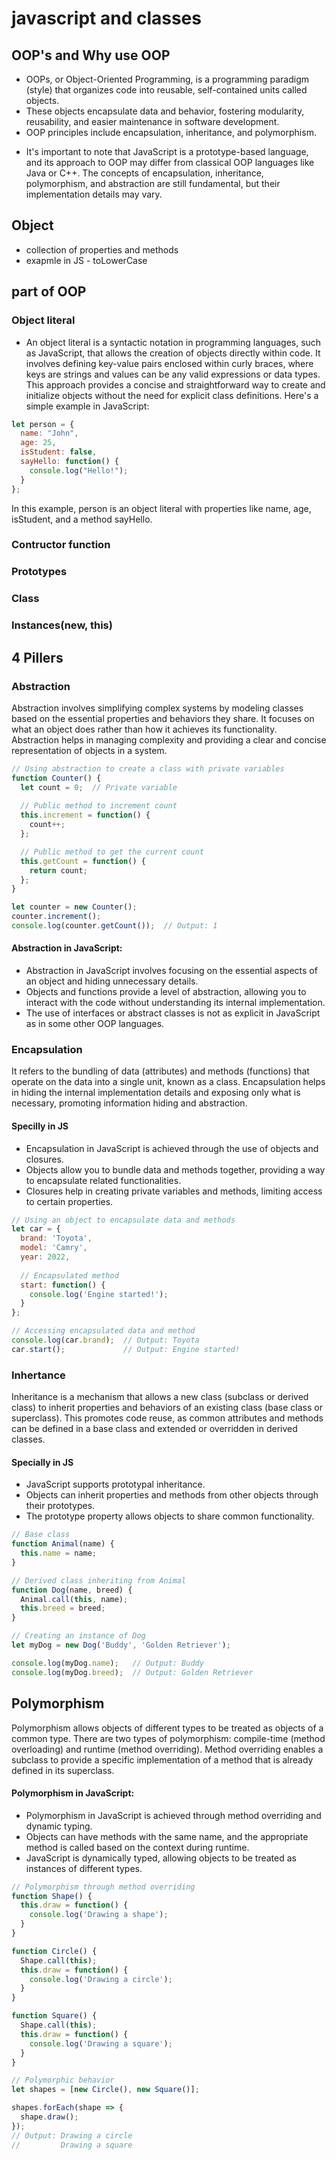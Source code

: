 # javascript and classes

## OOP's and Why use OOP
- OOPs, or Object-Oriented Programming, is a programming paradigm (style) that organizes code into reusable, self-contained units called objects. 
- These objects encapsulate data and behavior, fostering modularity, reusability, and easier maintenance in software development. 
- OOP principles include encapsulation, inheritance, and polymorphism.

* It's important to note that JavaScript is a prototype-based language, and its approach to OOP may differ from classical OOP languages like Java or C++. The concepts of encapsulation, inheritance, polymorphism, and abstraction are still fundamental, but their implementation details may vary.

## Object 
- collection of properties and methods
- exapmle in JS - toLowerCase


## part of OOP
### Object literal 
- An object literal is a syntactic notation in programming languages, such as JavaScript, that allows the creation of objects directly within code. It involves defining key-value pairs enclosed within curly braces, where keys are strings and values can be any valid expressions or data types. This approach provides a concise and straightforward way to create and initialize objects without the need for explicit class definitions. Here's a simple example in JavaScript:

```javascript
let person = {
  name: "John",
  age: 25,
  isStudent: false,
  sayHello: function() {
    console.log("Hello!");
  }
};
```
In this example, person is an object literal with properties like name, age, isStudent, and a method sayHello.

### Contructor function
### Prototypes
### Class
### Instances(new, this)


## 4 Pillers
### Abstraction
Abstraction involves simplifying complex systems by modeling classes based on the essential properties and behaviors they share. It focuses on what an object does rather than how it achieves its functionality. Abstraction helps in managing complexity and providing a clear and concise representation of objects in a system.

```javascript
// Using abstraction to create a class with private variables
function Counter() {
  let count = 0;  // Private variable
  
  // Public method to increment count
  this.increment = function() {
    count++;
  };

  // Public method to get the current count
  this.getCount = function() {
    return count;
  };
}

let counter = new Counter();
counter.increment();
console.log(counter.getCount());  // Output: 1

```

#### Abstraction in JavaScript:

- Abstraction in JavaScript involves focusing on the essential aspects of an object and hiding unnecessary details.
- Objects and functions provide a level of abstraction, allowing you to interact with the code without understanding its internal implementation.
- The use of interfaces or abstract classes is not as explicit in JavaScript as in some other OOP languages.

### Encapsulation
It refers to the bundling of data (attributes) and methods (functions) that operate on the data into a single unit, known as a class. Encapsulation helps in hiding the internal implementation details and exposing only what is necessary, promoting information hiding and abstraction.
#### Specilly in JS
- Encapsulation in JavaScript is achieved through the use of objects and closures.
- Objects allow you to bundle data and methods together, providing a way to encapsulate related functionalities.
- Closures help in creating private variables and methods, limiting access to certain properties.
```javascript
// Using an object to encapsulate data and methods
let car = {
  brand: 'Toyota',
  model: 'Camry',
  year: 2022,
  
  // Encapsulated method
  start: function() {
    console.log('Engine started!');
  }
};

// Accessing encapsulated data and method
console.log(car.brand);  // Output: Toyota
car.start();             // Output: Engine started!
```


### Inhertance
 Inheritance is a mechanism that allows a new class (subclass or derived class) to inherit properties and behaviors of an existing class (base class or superclass). This promotes code reuse, as common attributes and methods can be defined in a base class and extended or overridden in derived classes.
 #### Specially in JS
 - JavaScript supports prototypal inheritance.
- Objects can inherit properties and methods from other objects through their prototypes.
- The prototype property allows objects to share common functionality.
```javascript
// Base class
function Animal(name) {
  this.name = name;
}

// Derived class inheriting from Animal
function Dog(name, breed) {
  Animal.call(this, name);
  this.breed = breed;
}

// Creating an instance of Dog
let myDog = new Dog('Buddy', 'Golden Retriever');

console.log(myDog.name);   // Output: Buddy
console.log(myDog.breed);  // Output: Golden Retriever

```
## Polymorphism
Polymorphism allows objects of different types to be treated as objects of a common type. There are two types of polymorphism: compile-time (method overloading) and runtime (method overriding). Method overriding enables a subclass to provide a specific implementation of a method that is already defined in its superclass.

#### Polymorphism in JavaScript:

- Polymorphism in JavaScript is achieved through method overriding and dynamic typing.
- Objects can have methods with the same name, and the appropriate method is called based on the context during runtime.
- JavaScript is dynamically typed, allowing objects to be treated as instances of different types.

```javascript
// Polymorphism through method overriding
function Shape() {
  this.draw = function() {
    console.log('Drawing a shape');
  }
}

function Circle() {
  Shape.call(this);
  this.draw = function() {
    console.log('Drawing a circle');
  }
}

function Square() {
  Shape.call(this);
  this.draw = function() {
    console.log('Drawing a square');
  }
}

// Polymorphic behavior
let shapes = [new Circle(), new Square()];

shapes.forEach(shape => {
  shape.draw();
});
// Output: Drawing a circle
//         Drawing a square

```